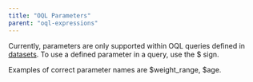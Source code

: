 ```yaml
---
title: "OQL Parameters"
parent: "oql-expressions"
---
```



Currently, parameters are only supported within OQL queries defined in [datasets](data-sets). To use a defined parameter in a query, use the $ sign.

Examples of correct parameter names are $weight_range, $age.
